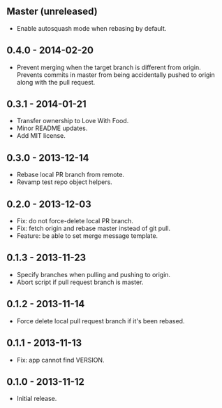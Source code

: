 ## Master (unreleased)

* Enable autosquash mode when rebasing by default.

## 0.4.0 - 2014-02-20

* Prevent merging when the target branch is different from origin. Prevents
  commits in master from being accidentally pushed to origin along with the
  pull request.

## 0.3.1 - 2014-01-21

* Transfer ownership to Love With Food.
* Minor README updates.
* Add MIT license.

## 0.3.0 - 2013-12-14

* Rebase local PR branch from remote.
* Revamp test repo object helpers.

## 0.2.0 - 2013-12-03

* Fix: do not force-delete local PR branch.
* Fix: fetch origin and rebase master instead of git pull.
* Feature: be able to set merge message template.

## 0.1.3 - 2013-11-23

* Specify branches when pulling and pushing to origin.
* Abort script if pull request branch is master.

## 0.1.2 - 2013-11-14

* Force delete local pull request branch if it's been rebased.

## 0.1.1 - 2013-11-13

* Fix: app cannot find VERSION.

## 0.1.0 - 2013-11-12

* Initial release.

